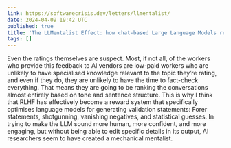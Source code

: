 ```yaml
---
link: https://softwarecrisis.dev/letters/llmentalist/
date: 2024-04-09 19:42 UTC
published: true
title: 'The LLMentalist Effect: how chat-based Large Language Models rep…'
tags: []
---
```


Even the ratings themselves are suspect. Most, if not all, of the workers who provide this feedback to AI vendors are low-paid workers who are unlikely to have specialised knowledge relevant to the topic they’re rating, and even if they do, they are unlikely to have the time to fact-check everything.
That means they are going to be ranking the conversations almost entirely based on tone and sentence structure.
This is why I think that RLHF has effectively become a reward system that specifically optimises language models for generating validation statements: Forer statements, shotgunning, vanishing negatives, and statistical guesses.
In trying to make the LLM sound more human, more confident, and more engaging, but without being able to edit specific details in its output, AI researchers seem to have created a mechanical mentalist.
